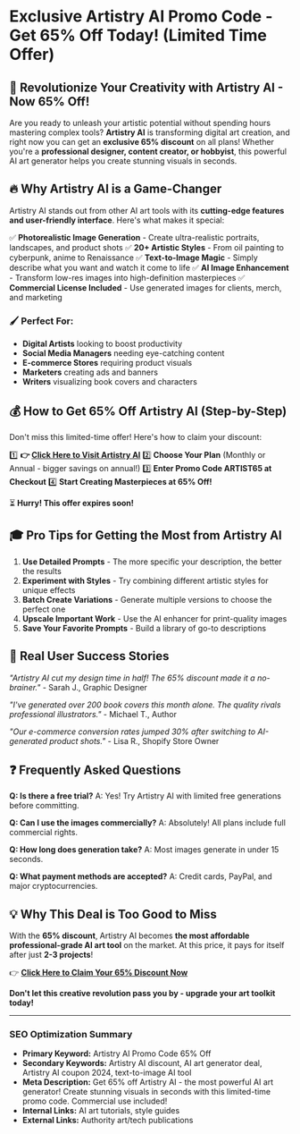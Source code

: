 # **Exclusive Artistry AI Promo Code - Get 65% Off Today! (Limited Time Offer)**

## **🎨 Revolutionize Your Creativity with Artistry AI - Now 65% Off!**

Are you ready to unleash your artistic potential without spending hours mastering complex tools? **Artistry AI** is transforming digital art creation, and right now you can get an **exclusive 65% discount** on all plans! Whether you're a **professional designer, content creator, or hobbyist**, this powerful AI art generator helps you create stunning visuals in seconds.

## **🔥 Why Artistry AI is a Game-Changer**

Artistry AI stands out from other AI art tools with its **cutting-edge features and user-friendly interface**. Here's what makes it special:

✅ **Photorealistic Image Generation** - Create ultra-realistic portraits, landscapes, and product shots
✅ **20+ Artistic Styles** - From oil painting to cyberpunk, anime to Renaissance
✅ **Text-to-Image Magic** - Simply describe what you want and watch it come to life
✅ **AI Image Enhancement** - Transform low-res images into high-definition masterpieces
✅ **Commercial License Included** - Use generated images for clients, merch, and marketing

### **🖌️ Perfect For:**
- **Digital Artists** looking to boost productivity
- **Social Media Managers** needing eye-catching content
- **E-commerce Stores** requiring product visuals
- **Marketers** creating ads and banners
- **Writers** visualizing book covers and characters

## **💰 How to Get 65% Off Artistry AI (Step-by-Step)**

Don't miss this limited-time offer! Here's how to claim your discount:

1️⃣ **👉 [Click Here to Visit Artistry AI](https://paykstrt.com/48893/162907)**
2️⃣ **Choose Your Plan** (Monthly or Annual - bigger savings on annual!)
3️⃣ **Enter Promo Code ARTIST65 at Checkout**
4️⃣ **Start Creating Masterpieces at 65% Off!**

⏳ **Hurry! This offer expires soon!**

## **🎓 Pro Tips for Getting the Most from Artistry AI**

1. **Use Detailed Prompts** - The more specific your description, the better the results
2. **Experiment with Styles** - Try combining different artistic styles for unique effects
3. **Batch Create Variations** - Generate multiple versions to choose the perfect one
4. **Upscale Important Work** - Use the AI enhancer for print-quality images
5. **Save Your Favorite Prompts** - Build a library of go-to descriptions

## **🌟 Real User Success Stories**

*"Artistry AI cut my design time in half! The 65% discount made it a no-brainer."* - Sarah J., Graphic Designer

*"I've generated over 200 book covers this month alone. The quality rivals professional illustrators."* - Michael T., Author

*"Our e-commerce conversion rates jumped 30% after switching to AI-generated product shots."* - Lisa R., Shopify Store Owner

## **❓ Frequently Asked Questions**

**Q: Is there a free trial?**
A: Yes! Try Artistry AI with limited free generations before committing.

**Q: Can I use the images commercially?**
A: Absolutely! All plans include full commercial rights.

**Q: How long does generation take?**
A: Most images generate in under 15 seconds.

**Q: What payment methods are accepted?**
A: Credit cards, PayPal, and major cryptocurrencies.

## **💡 Why This Deal is Too Good to Miss**

With the **65% discount**, Artistry AI becomes **the most affordable professional-grade AI art tool** on the market. At this price, it pays for itself after just **2-3 projects**!

👉 **[Click Here to Claim Your 65% Discount Now](https://paykstrt.com/48893/162907)**

**Don't let this creative revolution pass you by - upgrade your art toolkit today!**

---

### **SEO Optimization Summary**
- **Primary Keyword:** Artistry AI Promo Code 65% Off
- **Secondary Keywords:** Artistry AI discount, AI art generator deal, Artistry AI coupon 2024, text-to-image AI tool
- **Meta Description:** Get 65% off Artistry AI - the most powerful AI art generator! Create stunning visuals in seconds with this limited-time promo code. Commercial use included!
- **Internal Links:** AI art tutorials, style guides
- **External Links:** Authority art/tech publications
